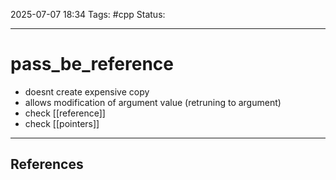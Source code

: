
2025-07-07 18:34
Tags: #cpp
Status:

---
# pass_be_reference
- doesnt create expensive copy
- allows modification of argument value (retruning to argument)
- check [[reference]]
- check [[pointers]]
---
## References



